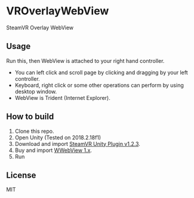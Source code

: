 # VROverlayWebView
SteamVR Overlay WebView

## Usage

Run this, then WebView is attached to your right hand controller.

- You can left click and scroll page by clicking and dragging by your left controller.
- Keyboard, right click or some other operations can perform by using desktop window.
- WebView is Trident (Internet Explorer).

## How to build

1. Clone this repo.  
2. Open Unity (Tested on 2018.2.18f1)  
3. Download and import [SteamVR Unity Plugin v1.2.3](https://github.com/ValveSoftware/steamvr_unity_plugin/releases/tag/1.2.3).
4. Buy and import [WWebView 1.x](https://assetstore.unity.com/packages/tools/network/wwebview-97395).
5. Run

## License

MIT
